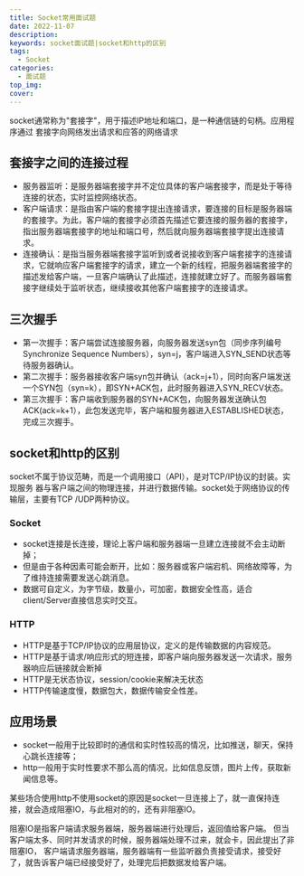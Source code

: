 ```yaml
---
title: Socket常用面试题
date: 2022-11-07
description: 
keywords: socket面试题|socket和http的区别
tags:
  - Socket
categories:
  - 面试题
top_img:
cover:
---
```


socket通常称为"套接字"，用于描述IP地址和端口，是一种通信链的句柄。应用程序通过
套接字向网络发出请求和应答的网络请求

## 套接字之间的连接过程
- 服务器监听：是服务器端套接字并不定位具体的客户端套接字，而是处于等待连接的状态，实时监控网络状态。
- 客户端请求：是指由客户端的套接字提出连接请求，要连接的目标是服务器端的套接字。为此，客户端的套接字必须首先描述它要连接的服务器的套接字，指出服务器端套接字的地址和端口号，然后就向服务器端套接字提出连接请求。
- 连接确认：是指当服务器端套接字监听到或者说接收到客户端套接字的连接请求，它就响应客户端套接字的请求，建立一个新的线程，把服务器端套接字的描述发给客户端，一旦客户端确认了此描述，连接就建立好了。而服务器端套接字继续处于监听状态，继续接收其他客户端套接字的连接请求。

## 三次握手
- 第一次握手：客户端尝试连接服务器，向服务器发送syn包（同步序列编号Synchronize Sequence Numbers），syn=j，客户端进入SYN_SEND状态等待服务器确认。
- 第二次握手：服务器接收客户端syn包并确认（ack=j+1），同时向客户端发送一个SYN包（syn=k），即SYN+ACK包，此时服务器进入SYN_RECV状态。
- 第三次握手：客户端收到服务器的SYN+ACK包，向服务器发送确认包ACK(ack=k+1），此包发送完毕，客户端和服务器进入ESTABLISHED状态，完成三次握手。

## socket和http的区别

socket不属于协议范畴，而是一个调用接口（API），是对TCP/IP协议的封装。实现服务
器与客户端之间的物理连接，并进行数据传输。socket处于网络协议的传输层，主要有TCP
/UDP两种协议。

### Socket
- socket连接是长连接，理论上客户端和服务器端一旦建立连接就不会主动断掉；
- 但是由于各种因素可能会断开，比如：服务器或客户端宕机、网络故障等，为了维持连接需要发送心跳消息。 
- 数据可自定义，为字节级，数量小，可加密，数据安全性高，适合client/Server直接信息实时交互。

### HTTP
- HTTP是基于TCP/IP协议的应用层协议，定义的是传输数据的内容规范。
- HTTP是基于请求/响应形式的短连接，即客户端向服务器发送一次请求，服务器响应后链接就会断掉
- HTTP是无状态协议，session/cookie来解决无状态
- HTTP传输速度慢，数据包大，数据传输安全性差。

## 应用场景
- socket一般用于比较即时的通信和实时性较高的情况，比如推送，聊天，保持心跳长连接等；
- http一般用于实时性要求不那么高的情况，比如信息反馈，图片上传，获取新闻信息等。

某些场合使用http不使用socket的原因是socket一旦连接上了，就一直保持连接，就会造成阻塞IO，与此相对的的，还有非阻塞IO。

阻塞IO是指客户端请求服务器端，服务器端进行处理后，返回值给客户端。
但当客户端太多、同时并发请求的时候，服务器端处理不过来，就会卡，因此提出了非阻塞IO，
客户端请求服务器端，服务器端有一些监听器负责接受请求，接受好了，就告诉客户端已经接受好了，处理完后把数据发给客户端。